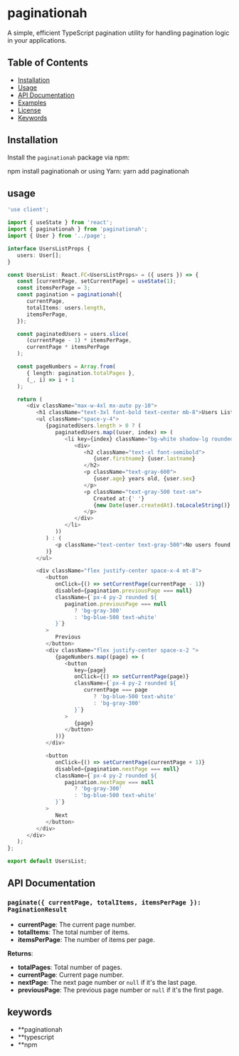 # paginationah

A simple, efficient TypeScript pagination utility for handling pagination logic in your applications.

## Table of Contents

-  [Installation](#installation)
-  [Usage](#usage)
-  [API Documentation](#api-documentation)
-  [Examples](#examples)
-  [License](#license)
-  [Keywords](#keywords)

<!-- ![PAGINATION](./image.png) -->

## Installation

Install the `paginationah` package via npm:

npm install paginationah
or using Yarn:
yarn add paginationah

## usage

```typescript
'use client';

import { useState } from 'react';
import { paginationah } from 'paginationah';
import { User } from '../page';

interface UsersListProps {
   users: User[];
}

const UsersList: React.FC<UsersListProps> = ({ users }) => {
   const [currentPage, setCurrentPage] = useState(1);
   const itemsPerPage = 3;
   const pagination = paginationah({
      currentPage,
      totalItems: users.length,
      itemsPerPage,
   });

   const paginatedUsers = users.slice(
      (currentPage - 1) * itemsPerPage,
      currentPage * itemsPerPage
   );

   const pageNumbers = Array.from(
      { length: pagination.totalPages },
      (_, i) => i + 1
   );

   return (
      <div className="max-w-4xl mx-auto py-10">
         <h1 className="text-3xl font-bold text-center mb-8">Users List</h1>
         <ul className="space-y-4">
            {paginatedUsers.length > 0 ? (
               paginatedUsers.map((user, index) => (
                  <li key={index} className="bg-white shadow-lg rounded-lg p-6">
                     <div>
                        <h2 className="text-xl font-semibold">
                           {user.firstname} {user.lastname}
                        </h2>
                        <p className="text-gray-600">
                           {user.age} years old, {user.sex}
                        </p>
                        <p className="text-gray-500 text-sm">
                           Created at:{' '}
                           {new Date(user.createdAt).toLocaleString()}
                        </p>
                     </div>
                  </li>
               ))
            ) : (
               <p className="text-center text-gray-500">No users found.</p>
            )}
         </ul>

         <div className="flex justify-center space-x-4 mt-8">
            <button
               onClick={() => setCurrentPage(currentPage - 1)}
               disabled={pagination.previousPage === null}
               className={`px-4 py-2 rounded ${
                  pagination.previousPage === null
                     ? 'bg-gray-300'
                     : 'bg-blue-500 text-white'
               }`}
            >
               Previous
            </button>
            <div className="flex justify-center space-x-2 ">
               {pageNumbers.map((page) => (
                  <button
                     key={page}
                     onClick={() => setCurrentPage(page)}
                     className={`px-4 py-2 rounded ${
                        currentPage === page
                           ? 'bg-blue-500 text-white'
                           : 'bg-gray-300'
                     }`}
                  >
                     {page}
                  </button>
               ))}
            </div>

            <button
               onClick={() => setCurrentPage(currentPage + 1)}
               disabled={pagination.nextPage === null}
               className={`px-4 py-2 rounded ${
                  pagination.nextPage === null
                     ? 'bg-gray-300'
                     : 'bg-blue-500 text-white'
               }`}
            >
               Next
            </button>
         </div>
      </div>
   );
};

export default UsersList;
```

## API Documentation

### `paginate({ currentPage, totalItems, itemsPerPage }): PaginationResult`

-  **currentPage**: The current page number.
-  **totalItems**: The total number of items.
-  **itemsPerPage**: The number of items per page.

**Returns**:

-  **totalPages**: Total number of pages.
-  **currentPage**: Current page number.
-  **nextPage**: The next page number or `null` if it's the last page.
-  **previousPage**: The previous page number or `null` if it's the first page.

## keywords

-  \*\*paginationah
-  \*\*typescript
-  \*\*npm
